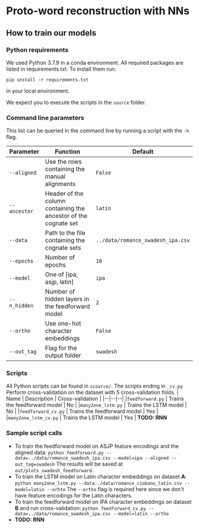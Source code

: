 # Proto-word reconstruction with NNs

## How to train our models

### Python requirements
We used Python 3.7.9 in a conda environment. All required packages are listed in requirements.txt. To install them run:

    pip install -r requirements.txt
in your local environment.

We expect you to execute the scripts in the `source` folder.

### Command line parameters
This list can be queried in the command line by running a script with the `-h` flag.

| Parameter | Function | Default |
|--|--|--|
|`--aligned` | Use the rows containing the manual alignments | `False` |
|`--ancestor` | Header of the column containing the ancestor of the cognate set | `latin`
|`--data` | Path to the file containing the cognate sets | `../data/romance_swadesh_ipa.csv`|
|`--epochs` | Number of epochs | `10` |
|`--model`| One of [ipa, asjp, latin] | `ipa` |
|`--n_hidden` | Number of hidden layers in the feedforward model | `2` |
|`--ortho` | Use one-hot character embeddings  | `False` |
|`--out_tag` | Flag for the output folder | `swadesh` |

### Scripts
All Python scripts can be found in `scource/`. The scripts ending in `_cv.py` Perform cross-validation on the dataset
with 5 cross-validation folds. 
| Name | Description | Cross-validation |
|--|--|--|
|`feedforward.py` | Trains the feedforward model | No |
|`many2one_lstm.py` | Trains the LSTM model | No |
|`feedforward_cv.py` | Trains the feedforward model | Yes |
|`many2one_lstm_cv.py` | Trains the LSTM model | Yes |
**TODO: RNN**

### Sample script calls
* To train the feedforward model on ASJP feature encodings and the aligned data:
 `python feedforward.py --data=../data/romance_swadesh_ipa.csv --model=ipa --aligned --out_tag=swadesh`
 The results will be saved at `out/plots_swadesh_feedforward`.
* To train the LSTM model on Latin character embeddings on dataset **A**:
`python many2one_lstm.py --data../data/romance_ciobanu_latin.csv --model=latin --orhto`
The `--ortho` flag is required here since we don't have feature encodings for the Latin characters.
* To train the feedforward model on IPA character embeddings on dataset **B** and run cross-validation:
`python feedforward_cv.py --data=../data/romance_swadesh_ipa.csv --model=latin --ortho`
* **TODO: RNN**